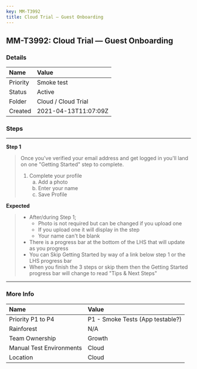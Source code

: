 ```yaml
---
key: MM-T3992
title: Cloud Trial — Guest Onboarding
---
```


## MM-T3992: Cloud Trial — Guest Onboarding

### Details

| Name     | Value                |
| :------- | :------------------- |
| Priority | Smoke test           |
| Status   | Active               |
| Folder   | Cloud / Cloud Trial  |
| Created  | 2021-04-13T11:07:09Z |

### Steps

<hr/>

**Step 1**

> <article>Once you've verified your email address and get logged in you'll land on one "Getting Started" step to complete.<br><ol><li>Complete your profile<ol style="list-style-type: lower-alpha;"><li>Add a photo</li><li>Enter your name</li><li>Save Profile</li></ol></li></ol></article>

**Expected**

> <article><ul><li>After/during Step 1;<ul><li>Photo is not required but can be changed if you upload one</li><li>If you upload one it will display in the step</li><li>Your name can't be blank</li></ul></li><li>There is a progress bar at the bottom of the LHS that will update as you progress</li><li>You can Skip Getting Started by way of a link below step 1 or the LHS progress bar</li><li>When you finish the 3 steps or skip them then the Getting Started progress bar will change to read "Tips &amp; Next Steps"</li></ul></article>

<hr/>

### More Info

| Name                     | Value                            |
| :----------------------- | :------------------------------- |
| Priority P1 to P4        | P1 - Smoke Tests (App testable?) |
| Rainforest               | N/A                              |
| Team Ownership           | Growth                           |
| Manual Test Environments | Cloud                            |
| Location                 | Cloud                            |
